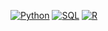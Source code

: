         
              
[![Python](https://img.shields.io/badge/-Python-3776AB?style=flat-square&logo=python&logoColor=white)](https://github.com/<yunyj1998>)
[![SQL](https://img.shields.io/badge/-SQL-4479A1?style=flat-square&logo=postgresql&logoColor=white)](https://github.com/<yunyj1998>)
[![R](https://img.shields.io/badge/-R-276DC3?style=flat-square&logo=R&logoColor=white)](https://github.com/<yunyj1998>)

